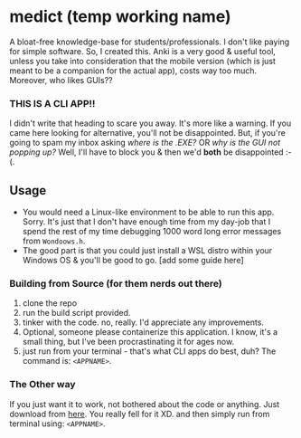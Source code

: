 # medict (temp working name)
A bloat-free knowledge-base for students/professionals. I don't like paying for simple software. So, I created this. Anki is a very good & useful tool, unless you take into consideration that the mobile version (which is just meant to be a companion for the actual app), costs way too much. Moreover, who likes GUIs??

### THIS IS A CLI APP!!
I didn't write that heading to scare you away. It's more like a warning.
If you came here looking for alternative, you'll not be disappointed. But, if you're going to spam my inbox asking *where is the .EXE?* OR *why is the GUI not popping up?* Well, I'll have to block you & then we'd **both** be disappointed :-(.

## Usage
- You would need a Linux-like environment to be able to run this app. Sorry. It's just that I don't have enough time from my day-job that I spend the rest of my time debugging 1000 word long error messages from `Wondoows.h`.
- The good part is that you could just install a WSL distro within your Windows OS & you'll be good to go. [add some guide here]

### Building from Source (for them nerds out there)
1. clone the repo
2. run the build script provided.
3. tinker with the code. no, really. I'd appreciate any improvements.
4. Optional, someone please containerize this application. I know, it's a small thing, but I've been procrastinating it for ages now.
5. just run from your terminal - that's what CLI apps do best, duh? The command is: `<APPNAME>`.

### The Other way
If you just want it to work, not bothered about the code or anything. Just download from [here](https://google.com/). You  really fell for it XD.
and then simply run from terminal using: `<APPNAME>`.